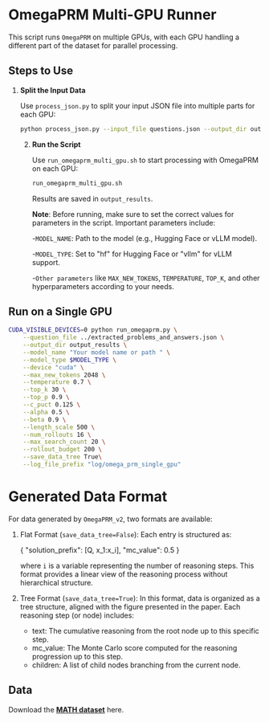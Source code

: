 # OmegaPRM Multi-GPU Runner

This script runs `OmegaPRM` on multiple GPUs, with each GPU handling a different part of the dataset for parallel processing.

## Steps to Use

1. **Split the Input Data**

   Use `process_json.py` to split your input JSON file into multiple parts for each GPU:

   ```bash
   python process_json.py --input_file questions.json --output_dir output_directory --num_splits 8
   ```
   
   2. **Run the Script**
   
      Use `run_omegaprm_multi_gpu.sh` to start processing with OmegaPRM on each GPU:
       ``` bash
      run_omegaprm_multi_gpu.sh
       ```
      Results are saved in `output_results`.
   
      **Note**: Before running, make sure to set the correct values for parameters in the script. Important parameters include:

        -`MODEL_NAME`: Path to the model (e.g., Hugging Face or vLLM model).

        -`MODEL_TYPE`: Set to "hf" for Hugging Face or "vllm" for vLLM support.
   
        -`Other parameters` like `MAX_NEW_TOKENS`, `TEMPERATURE`, `TOP_K`, and other hyperparameters according to your needs.
## Run on a Single GPU

```bash
CUDA_VISIBLE_DEVICES=0 python run_omegaprm.py \
    --question_file ../extracted_problems_and_answers.json \
    --output_dir output_results \
    --model_name "Your model name or path " \
    --model_type $MODEL_TYPE \
    --device "cuda" \
    --max_new_tokens 2048 \
    --temperature 0.7 \
    --top_k 30 \
    --top_p 0.9 \
    --c_puct 0.125 \
    --alpha 0.5 \
    --beta 0.9 \
    --length_scale 500 \
    --num_rollouts 16 \
    --max_search_count 20 \
    --rollout_budget 200 \
    --save_data_tree True\
    --log_file_prefix "log/omega_prm_single_gpu"

```

# Generated Data Format

For data generated by `OmegaPRM_v2`, two formats are available:

1. Flat Format (`save_data_tree=False`):
   Each entry is structured as:
   
   { "solution_prefix": [Q, x_1:x_i], "mc_value": 0.5 }
   
   where `i` is a variable representing the number of reasoning steps. This format provides a linear view of the reasoning process without hierarchical structure.

2. Tree Format (`save_data_tree=True`):
   In this format, data is organized as a tree structure, aligned with the figure presented in the paper. Each reasoning step (or node) includes:
   
   - text: The cumulative reasoning from the root node up to this specific step.
   - mc_value: The Monte Carlo score computed for the reasoning progression up to this step.
   - children: A list of child nodes branching from the current node.

## Data 

Download the [**MATH dataset**](https://people.eecs.berkeley.edu/~hendrycks/MATH.tar) here.
